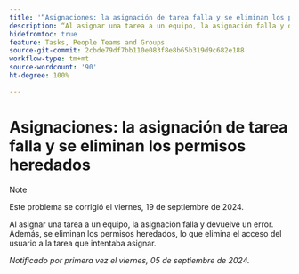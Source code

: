 ```yaml
---
title: '“Asignaciones: la asignación de tarea falla y se eliminan los permisos heredados”'
description: “Al asignar una tarea a un equipo, la asignación falla y devuelve un error. Además, se eliminan los permisos heredados, lo que elimina el acceso del usuario a la tarea que intentaba asignar”.
hidefromtoc: true
feature: Tasks, People Teams and Groups
source-git-commit: 2cbde79df7bb110e083f8e8b65b319d9c682e188
workflow-type: tm+mt
source-wordcount: '90'
ht-degree: 100%

---
```


# Asignaciones: la asignación de tarea falla y se eliminan los permisos heredados

>[!NOTE]
>
>Este problema se corrigió el viernes, 19 de septiembre de 2024.

Al asignar una tarea a un equipo, la asignación falla y devuelve un error. Además, se eliminan los permisos heredados, lo que elimina el acceso del usuario a la tarea que intentaba asignar.

_Notificado por primera vez el viernes, 05 de septiembre de 2024._
